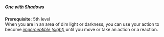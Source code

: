 ##### One with Shadows

**Prerequisite:**
5th level
\
When you are in an area of dim light or darkness, you can use your action to become _[<span class="condition">imperceptible (sight)</span>](#Conditions_imperceptible)_ until you move or take an action or a reaction.
